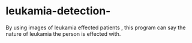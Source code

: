 # leukamia-detection-
By using images of leukamia effected patients , this program can say the nature of leukamia the person is effected with.
